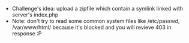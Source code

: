 - Challenge's idea: upload a zipfile which contain a symlink linked with server's index.php
- Note: don't try to read some common system files like /etc/passwd, /var/www/html/ because it's blocked and you will revieve 403 in response :P
